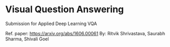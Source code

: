 # Visual Question Answering
Submission for Applied Deep Learning VQA


Ref. paper: https://arxiv.org/abs/1606.00061
By: Ritvik Shrivastava, Saurabh Sharma, Shivali Goel
